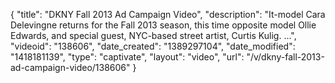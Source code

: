 {
    "title": "DKNY Fall 2013 Ad Campaign Video",
    "description": "It-model Cara Delevingne returns for the Fall 2013 season, this time opposite model Ollie Edwards, and special guest, NYC-based street artist, Curtis Kulig. ...",
    "videoid": "138606",
    "date_created": "1389297104",
    "date_modified": "1418181139",
    "type": "captivate",
    "layout": "video",
    "url": "\/v\/dkny-fall-2013-ad-campaign-video\/138606"
}